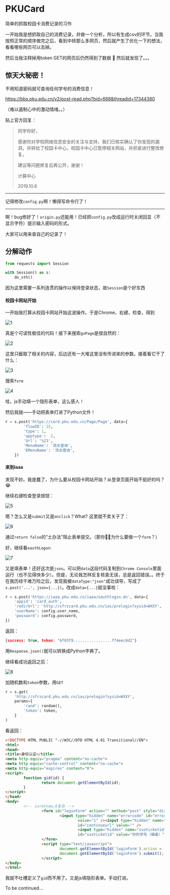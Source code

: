 # PKUCard
简单的抓取校园卡消费记录的习作


一开始我是想抓取自己的消费记录，并做一个分析，所以有生成csv的环节。当我按照正常的顺序做完之后，看到中转那么多网页，然后就产生了优化一下的想法，看看哪些网页可以去掉。

然后当我注释掉用token GET的网页后仍然得到了数据 :thinking: 然后就发现了。。。


## 惊天大秘密！

不用知道密码就可查询任何学号的消费信息！

<https://bbs.pku.edu.cn/v2/post-read.php?bid=668&threadid=17344380>

（难以遏制心中的激动情绪。。）

贴上官方回复：

> 同学你好，
>
> 感谢你对学校网络信息安全的关注与支持，我们已核实确认了你发现的漏洞，并转给了校园卡中心。校园卡中心已暂停相关网站，并抓紧进行整改修复。
>
> 
>
> 建议等问题修复后再公开，谢谢！
>
> 
>
> 计算中心
>
> 2019.10.6

---

记得修改`config.py`啊！懒得写命令行了！

---

啊！bug修好了！`origin.py`还能用！已经把`config.py`改成运行时关闭回显（不显示字符）提示输入密码的形式。

大家可以用来查自己的记录了！

## 分解动作
```python
from requests import Session

with Session() as s:
    do_sth()
```

因为这里需要一系列连贯的操作以保持登录状态，故`Session`是个好东西

#### 校园卡网站开始

一开始我打算从校园卡网站开始这波操作。于是Chrome，右键，检查，得到

![1](img/1.png)

真是个可读性极佳的代码！接下来搜索`goPage`是很自然的：

![2](img/2.png)

这里只截取了相关的内容，后边还有一大堆这里没有传进来的参数。接着看它干了什么：

![3](img/3.png)

搜索`form`

![4](img/4.png)

哇，js手动填一个隐形表单，这么感人！

然后我就——手动把表单打进了Python文件！

```python
r = s.post('https://card.pku.edu.cn/Page/Page', data={
        'flowID': 15,
        'type': 1,
        'apptype':  2,
        'Url': '%23',
        'MenuName': '流水查询',
        'EMenuName': '流水查询',
    })
```

#### 来到iaaa

发现不妙。我是蠢了，为什么要从校园卡网站开始？从登录页面开始不挺好的吗？:joy:

继续右键检查登录按钮：

![5](img/5.png)

嗯？怎么又是`submit`又是`onclick`？What? 这里就不卖关子了：

![6](img/6.png)

通过`return false`的“土办法”阻止表单提交。（那你:footprints::horse:为什么要做一个`form`？）

好，继续看`oauthLogon`:

![7](img/7.png)

又是填表单！还好这次是`json`。可以把`data`这段代码复制到`Chrome Console`里面运行（也不见得快多少）。但是，无论我怎样反复核查无误，总是返回错误。。终于在我历经千难万险之后，发现我被`dataType:"json"`成功误导，写成了`s.post('...', json={...})`。改成`data={...}`就没事啦：

```python
r = s.post('https://iaaa.pku.edu.cn/iaaa/oauthlogin.do', data={
    'appid': 'card_auth',
    'redirUrl': 'http://sfrzcard.pku.edu.cn/ias/prelogin?sysid=WXXY',
    'userName': config.user_name,
    'password': config.password,
})
```

返回：

```json
{success: true, token: "6f03f9.................ff4eec8d2"}
```

用`Response.json()`就可以转换成Python字典了。

继续看成功返回之后：

![8](img/8.png)

加随机数和`token`参数，用`GET`

```python
r = s.get(
    'http://sfrzcard.pku.edu.cn/ias/prelogin?sysid=WXXY',
    params={
        'rand': random(),
        'token': token,
    }
)
```

看返回：

```html
<!DOCTYPE HTML PUBLIC "-//W3C//DTD HTML 4.01 Transitional//EN">
<html>
<head>
<title>身份认证</title>
<meta http-equiv="pragma" content="no-cache">
<meta http-equiv="cache-control" content="no-cache">
<meta http-equiv="expires" content="0">
<script>
        function gid(id) {
                return document.getElementById(id);
        }
</script>
</head>
<body>
        <!-- isretnow,0复杂 -->
                <form id="loginForm" action="" method="post" style="display: hidden">
                        <input type="hidden" name="errorcode" id="errorcode"
                                value="1" /><input type="hidden" name="continueurl"
                                id="continueurl" value="" />
                                <input type="hidden" name="ssoticketid"
                                id="ssoticketid" value="你的学号（编者）" />
                </form>
                <script type="text/javascript">
                        document.getElementById('loginForm').action = 'https://card.pku.edu.cn/cassyno/index';
                        document.getElementById('loginForm').submit();
                </script>
</body>
</html>
```

我就不吐槽定义了`gid`而不用了。又是js填隐形表单。手动打进。

To be continued...